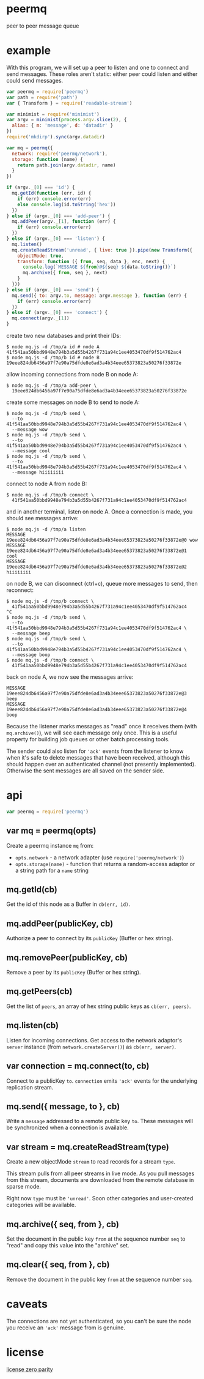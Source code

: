 # peermq

peer to peer message queue

# example

With this program, we will set up a peer to listen and one to connect and send
messages. These roles aren't static: either peer could listen and either could
send messages.

``` js
var peermq = require('peermq')
var path = require('path')
var { Transform } = require('readable-stream')

var minimist = require('minimist')
var argv = minimist(process.argv.slice(2), {
  alias: { m: 'message', d: 'datadir' }
})
require('mkdirp').sync(argv.datadir)

var mq = peermq({
  network: require('peermq/network'),
  storage: function (name) {
    return path.join(argv.datadir, name)
  }
})

if (argv._[0] === 'id') {
  mq.getId(function (err, id) {
    if (err) console.error(err)
    else console.log(id.toString('hex'))
  })
} else if (argv._[0] === 'add-peer') {
  mq.addPeer(argv._[1], function (err) {
    if (err) console.error(err)
  })
} else if (argv._[0] === 'listen') {
  mq.listen()
  mq.createReadStream('unread', { live: true }).pipe(new Transform({
    objectMode: true,
    transform: function ({ from, seq, data }, enc, next) {
      console.log(`MESSAGE ${from}@${seq} ${data.toString()}`)
      mq.archive({ from, seq }, next)
    }
  }))
} else if (argv._[0] === 'send') {
  mq.send({ to: argv.to, message: argv.message }, function (err) {
    if (err) console.error(err)
  })
} else if (argv._[0] === 'connect') {
  mq.connect(argv._[1])
}
```

create two new databases and print their IDs:

```
$ node mq.js -d /tmp/a id # node A
41f541aa50bbd9948e794b3a5d55b4267f731a94c1ee4053470df9f514762ac4
$ node mq.js -d /tmp/b id # node B
19eee824db6456a97f7e90a75dfde8e6ad3a4b34eee65373823a50276f33872e
```

allow incoming connections from node B on node A:

```
$ node mq.js -d /tmp/a add-peer \
  19eee824db6456a97f7e90a75dfde8e6ad3a4b34eee65373823a50276f33872e
```

create some messages on node B to send to node A:

```
$ node mq.js -d /tmp/b send \
  --to 41f541aa50bbd9948e794b3a5d55b4267f731a94c1ee4053470df9f514762ac4 \
  --message wow
$ node mq.js -d /tmp/b send \
  --to 41f541aa50bbd9948e794b3a5d55b4267f731a94c1ee4053470df9f514762ac4 \
  --message cool
$ node mq.js -d /tmp/b send \
  --to 41f541aa50bbd9948e794b3a5d55b4267f731a94c1ee4053470df9f514762ac4 \
  --message hiiiiiiii
```

connect to node A from node B:

```
$ node mq.js -d /tmp/b connect \
  41f541aa50bbd9948e794b3a5d55b4267f731a94c1ee4053470df9f514762ac4
```

and in another terminal, listen on node A. Once a connection is made, you should
see messages arrive:

```
$ node mq.js -d /tmp/a listen
MESSAGE 19eee824db6456a97f7e90a75dfde8e6ad3a4b34eee65373823a50276f33872e@0 wow
MESSAGE 19eee824db6456a97f7e90a75dfde8e6ad3a4b34eee65373823a50276f33872e@1 cool
MESSAGE 19eee824db6456a97f7e90a75dfde8e6ad3a4b34eee65373823a50276f33872e@2 hiiiiiiii
```

on node B, we can disconnect (ctrl+c), queue more messages to send, then
reconnect:

```
$ node mq.js -d /tmp/b connect \
  41f541aa50bbd9948e794b3a5d55b4267f731a94c1ee4053470df9f514762ac4
^C
$ node mq.js -d /tmp/b send \
  --to 41f541aa50bbd9948e794b3a5d55b4267f731a94c1ee4053470df9f514762ac4 \
  --message beep
$ node mq.js -d /tmp/b send \
  --to 41f541aa50bbd9948e794b3a5d55b4267f731a94c1ee4053470df9f514762ac4 \
  --message boop
$ node mq.js -d /tmp/b connect \
  41f541aa50bbd9948e794b3a5d55b4267f731a94c1ee4053470df9f514762ac4
```

back on node A, we now see the messages arrive:

```
MESSAGE 19eee824db6456a97f7e90a75dfde8e6ad3a4b34eee65373823a50276f33872e@3 beep
MESSAGE 19eee824db6456a97f7e90a75dfde8e6ad3a4b34eee65373823a50276f33872e@4 boop
```

Because the listener marks messages as "read" once it receives them (with
`mq.archive()`), we will see each message only once. This is a useful property
for building job queues or other batch processing tools.

The sender could also listen for `'ack'` events from the listener to know when
it's safe to delete messages that have been received, although this should
happen over an authenticated channel (not presently implemented). Otherwise the
sent messages are all saved on the sender side.

# api

``` js
var peermq = require('peermq')
```

## var mq = peermq(opts)

Create a peermq instance `mq` from:

* `opts.network` - a network adapter (use `require('peermq/network')`)
* `opts.storage(name)` - function that returns a random-access adaptor or a
  string path for a `name` string

## mq.getId(cb)

Get the id of this node as a Buffer in `cb(err, id)`.

## mq.addPeer(publicKey, cb)

Authorize a peer to connect by its `publicKey` (Buffer or hex string).

## mq.removePeer(publicKey, cb)

Remove a peer by its `publicKey` (Buffer or hex string).

## mq.getPeers(cb)

Get the list of `peers`, an array of hex string public keys as `cb(err, peers)`.

## mq.listen(cb)

Listen for incoming connections. Get access to the network adaptor's `server`
instance (from `network.createServer()`) as `cb(err, server)`.

## var connection = mq.connect(to, cb)

Connect to a publicKey `to`. `connection` emits `'ack'` events for the
underlying replication stream.

## mq.send({ message, to }, cb)

Write a `message` addressed to a remote public key `to`. These messages will be
synchronized when a connection is available.

## var stream = mq.createReadStream(type)

Create a new objectMode `stream` to read records for a stream `type`.

This stream pulls from all peer streams in live mode. As you pull messages from
this stream, documents are downloaded from the remote database in sparse mode.

Right now `type` must be `'unread'`. Soon other categories and user-created
categories will be available.

## mq.archive({ seq, from }, cb)

Set the document in the public key `from` at the sequence number `seq` to
"read" and copy this value into the "archive" set.

## mq.clear({ seq, from }, cb)

Remove the document in the public key `from` at the sequence number `seq`.

# caveats

The connections are not yet authenticated, so you can't be sure the node you
receive an `'ack'` message from is genuine.

# license

[license zero parity](https://licensezero.com/licenses/parity)
